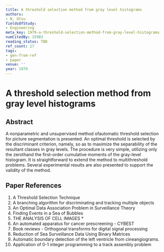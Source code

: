 ```yaml
---
title: A threshold selection method from gray level histograms
authors:
- N. Otsu
fieldsOfStudy:
- Engineering
meta_key: 1979-a-threshold-selection-method-from-gray-level-histograms
numCitedBy: 32983
reading_status: TBD
ref_count: 17
tags:
- gen-from-ref
- paper
venue: ''
year: 1979
---
```


# A threshold selection method from gray level histograms

## Abstract

A nonparametric and unsupervised method ofautomatic threshold selection for picture segmentation is presented. An optimal threshold is selected by the discriminant criterion, namely, so as to maximize the separability of the resultant classes in gray levels. The procedure is very simple, utilizing only the zerothand the first-order cumulative moments of the gray-level histogram. It is straightforward to extend the method to multithreshold problems. Several experimental results are also presented to support the validity of the method.

## Paper References

1. A Threshold Selection Technique
2. A branching algorithm for discriminating and tracking multiple objects
3. An Optimal Data Association Problem in Surveillance Theory
4. Finding Events in a Sea of Bubbles
5. THE ANALYSIS OF CELL IMAGES *
6. An automated apparatus for cancer prescreening - CYBEST
7. Book reviews - Orthogonal transforms for digital signal processing
8. Reduction of Sea Surveillance Data Using Binary Matrices
9. Automatic boundary detection of the left ventricle from cineangiograms.
10. Application of 0-1 integer programming to a track assembly problem
